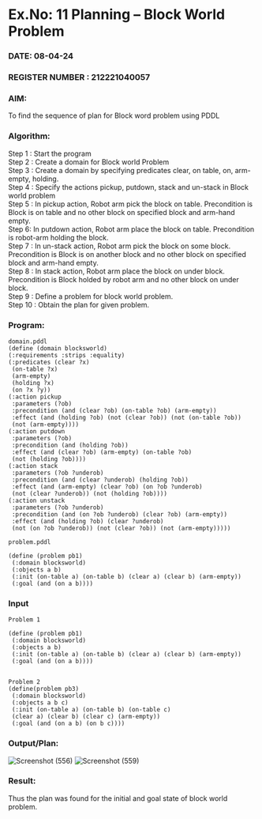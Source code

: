 # Ex.No: 11  Planning –  Block World Problem 
### DATE: 08-04-24                                                                          
### REGISTER NUMBER : 212221040057
### AIM: 
To find the sequence of plan for Block word problem using PDDL  
###  Algorithm:
Step 1 :  Start the program <br>
Step 2 : Create a domain for Block world Problem <br>
Step 3 :  Create a domain by specifying predicates clear, on table, on, arm-empty, holding. <br>
Step 4 : Specify the actions pickup, putdown, stack and un-stack in Block world problem <br>
Step 5 :  In pickup action, Robot arm pick the block on table. Precondition is Block is on table and no other block on specified block and arm-hand empty.<br>
Step 6:  In putdown action, Robot arm place the block on table. Precondition is robot-arm holding the block.<br>
Step 7 : In un-stack action, Robot arm pick the block on some block. Precondition is Block is on another block and no other block on specified block and arm-hand empty.<br>
Step 8 : In stack action, Robot arm place the block on under block. Precondition is Block holded by robot arm and no other block on under block.<br>
Step 9 : Define a problem for block world problem.<br> 
Step 10 : Obtain the plan for given problem.<br> 
     
### Program:
```
domain.pddl
(define (domain blocksworld) 
(:requirements :strips :equality) 
(:predicates (clear ?x) 
 (on-table ?x) 
 (arm-empty) 
 (holding ?x) 
 (on ?x ?y)) 
(:action pickup 
 :parameters (?ob) 
 :precondition (and (clear ?ob) (on-table ?ob) (arm-empty)) 
 :effect (and (holding ?ob) (not (clear ?ob)) (not (on-table ?ob)) 
 (not (arm-empty)))) 
(:action putdown 
 :parameters (?ob) 
 :precondition (and (holding ?ob)) 
 :effect (and (clear ?ob) (arm-empty) (on-table ?ob) 
 (not (holding ?ob)))) 
(:action stack 
 :parameters (?ob ?underob) 
 :precondition (and (clear ?underob) (holding ?ob)) 
 :effect (and (arm-empty) (clear ?ob) (on ?ob ?underob) 
 (not (clear ?underob)) (not (holding ?ob)))) 
(:action unstack 
 :parameters (?ob ?underob) 
 :precondition (and (on ?ob ?underob) (clear ?ob) (arm-empty)) 
 :effect (and (holding ?ob) (clear ?underob) 
 (not (on ?ob ?underob)) (not (clear ?ob)) (not (arm-empty))))) 

problem.pddl

(define (problem pb1) 
 (:domain blocksworld) 
 (:objects a b) 
 (:init (on-table a) (on-table b) (clear a) (clear b) (arm-empty)) 
 (:goal (and (on a b)))) 
```








### Input 
```
Problem 1

(define (problem pb1) 
 (:domain blocksworld) 
 (:objects a b) 
 (:init (on-table a) (on-table b) (clear a) (clear b) (arm-empty)) 
 (:goal (and (on a b)))) 


Problem 2
(define(problem pb3) 
 (:domain blocksworld) 
 (:objects a b c) 
 (:init (on-table a) (on-table b) (on-table c) 
 (clear a) (clear b) (clear c) (arm-empty)) 
 (:goal (and (on a b) (on b c)))) 
```
### Output/Plan:
![Screenshot (556)](https://github.com/ashmistalin/AI_Lab_2023-24_ashmi/assets/103128410/fee81361-baf2-4e5d-abb1-02362e466aea)
![Screenshot (559)](https://github.com/ashmistalin/AI_Lab_2023-24_ashmi/assets/103128410/5ba8549b-f1e5-48d2-a79f-4cff417b755e)



### Result:
Thus the plan was found for the initial and goal state of block world problem.
